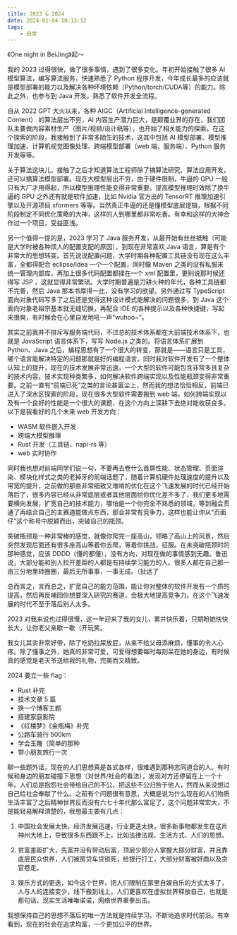 ```yaml
---
title: 2023 & 2024
date: 2024-01-04 10:13:12
tags:
    - 日常
---
```


《One night in BeiJing》起～

我的 2023 过得很快，做了很多事情，遇到了很多变化。年初开始接触了很多 AI 模型算法，编写算法服务，快速熟悉了 Python 程序开发，今年成长最多的应该就是模型部署的能力以及解决各种环境依赖（Python/torch/CUDA等）的能力。除此之外，也参与到 Java 开发，熟悉了软件开发全流程。

自从 2022 GPT 大火以来，各种 AIGC（Artificial Intelligence-generated Content） 的算法层出不穷，AI 内容生产潜力巨大，是颠覆业界的存在，我们团队主要做内容素材生产（图片/视频/设计稿等），也开始了相关能力的探索。在这个探索的阶段，我接触到了非常多陌生的技术，这其中包括 AI 模型部署、模型推理加速、计算机视觉图像处理、跨端模型部署（web 端、服务端）、Python 服务开发等等。

关于算法这块儿，接触了之后才知道算法工程师除了搞算法研究、算法应用开发，还可以搞算法模型部署。现在大模型层出不穷，由于硬件限制，牛逼的 GPU 一般只有大厂才用得起，所以模型推理性能变得非常重要。提高模型推理时效除了换牛逼的 GPU 之外还有就是软件加速，比如 Nvidia 官方出的 TensorRT 推理加速引擎以及开源项目 xformers 等等。当然真正牛逼的还是懂模型底层逻辑，根据不同阶段制定不同优化策略的大神，这样的人到哪里都非常吃香。有幸和这样的大神合作过一个项目，受益匪浅。

另一个值得一提的是，2023 学习了 Java 服务开发，从最开始有丝丝抵触（可能是大学时被各种烦人的配置支配的原因），到现在非常喜欢 Java 语言，算是有个非常大的思想转变。首先说说配置问题，大学时期各种配置工具链没有现在这么丰富，全都得配合 eclipse/idea 一个一个配置，同时像 Maven 之类的没有私服来统一管理内部库，再加上很多代码配置都揉在一个 xml 配置里，更别说那时候还得写 JSP ，这就显得非常繁琐。大学时期普遍是刀耕火种的年代，各种工具链都不完善，然后 Java 那本书厚得一比，没有学习的欲望。另外通过写 TypeScript 面向对象代码写多了之后还是觉得这种设计模式能解决的问题很多，到 Java 这个面向对象老祖宗基本就无缝切换，再配合 IDE 的各种提示以及各种快捷键，写起来很爽，有时候会在心里自发地吼一声“wuhoo~”。

其实之前我并不排斥写服务端代码，不过总的技术体系都在大前端技术体系下，也就是 JavaScript 语言体系下，写写 Node.js 之类的。将语言体系扩展到 Python、Java 之后，编程思想有了一个很大的转变，那就是——语言只是工具，哪个语言能解决特定的问题那就是好的编程语言。同时我对软件开发有了一个整体认知上的提升，现在的技术发展非常迅速，一个大型的软件可能包含非常多且复杂的技术内容，技术实现种类繁多，如何解决软件跨端实现以及性能瓶颈变得非常重要。之前一直有“前端已死”之类的言论甚嚣尘上，然而我的想法恰恰相反，前端已进入了深水区探索的阶段，现在很多大型软件需要搬到 web 端，如何跨端实现以及有一个良好的性能是一个很大的课题，在这个方向上深耕下去绝对能收获良多。以下是我看好的几个未来 web 开发方向：
- WASM 软件嵌入开发
- 跨端大模型推理
- Rust 开发（工具链、napi-rs 等）
- web 实时协作

同时我也想对前端同学们说一句，不要再去卷什么首屏性能、状态管理、页面渲染、模块化样式之类的老掉牙的前端话题了，随着计算机硬件处理速度的提升以及带宽的提升，之前做的那些非常细致又难啃的优化在这个飞速发展的时代已经开始落后了，很多内容已经从非常底层或者其他层面给你优化差不多了，我们更多地需要横向发展，扩宽自己的技术能力，哪怕是一个你完全不熟悉的领域，等到融会贯通了再结合自己的主赛道能做点东西，那会非常有竞争力，这样也能让你从“页面仔”这个称号中脱颖而出，突破自己的瓶颈。

突破瓶颈是一种非常棒的感觉，就像你爬完一座高山，领略了高山上的风景，然后突然发现后面还有很多座高山等着你去爬，等着你挑战，征服。在未突破瓶颈时的那种感觉，应该 DDDD（懂的都懂），没有方向，对现在做的事情感到无趣。鲁迅说，大部分能和别人拉开差距的人都是有持续学习能力的人。很多人都在自己那一亩三分地里转圈圈，最后无所事事，一事无成。（扯远了

总而言之，言而总之，扩宽自己的能力范围，能让你对整体的软件开发有一个质的提高，然后再反哺回你想要深入研究的赛道，会极大地提高竞争力。在这个飞速发展的时代不至于落后别人太多。

2023 对我来说也过得很慢，这一年迎来了我的女儿，累并快乐着，只期盼她快快长大，让你老父亲歇一歇（开玩笑。

我女儿其实非常好带，除了吃奶拉屎放屁，从来不给父母添麻烦，懂事的令人心疼。除了懂事之外，她真的非常可爱，可爱得想要每时每刻呆在她的身边，有时候真的感觉是老天爷送给我的礼物，完美而又精致。

2024 要立一些 flag：
- Rust 补完
- 技术文章 5 篇
- 换一个博客主题
- 搭建家庭影院
- 《红楼梦》《金瓶梅》补完
- 公路车骑行 500km
- 学会玉雕（简单的那种
- 带小朋友旅行一次


聊一些题外话，现在的人们思想真是各式各样，很难遇到那种志同道合的人。有时候和身边的朋友碰撞下思想（对世界/社会的看法），发现对方还停留在上一个十年。人们总是抱怨社会带给自己的不公，把这些不公归咎于他人，然而从来没想过自己给社会奉献了什么。之前有个问题很有意思，大概是说为什么现在的人们物质生活丰富了之后精神世界反而没有六七十年代那么富足了，这个问题非常宏大，不是能轻易解释清楚的，我想最主要有几点：

1. 中国社会发展太快，经济发展迅速，行业更迭太快，很多新事物都发生在这片神州大地上，导致很多东西跟不上，比如法律法规、生活方式、人们的思想。

2. 贫富差距扩大，先富并没有带动后富，顶层少部分人掌握大部分财富，并且靠底层民众供养，人们被房贷车贷锁死，给银行打工，大部分财富被奸商以及贪官卷走。

3. 娱乐方式的更迭，如今这个世界，把人们限制在家里自娱自乐的方式太多了，人与人的连接变少，线下搬到线上，人们更喜欢在虚拟世界释放自己，也就是那句话，现实生活唯唯诺诺，网络世界重拳出击。

我想保持自己的思想不落后的唯一方法就是持续学习，不断地追求时代前沿。有幸看到，现在的社会在追求均富，一个更加公平的世界。

